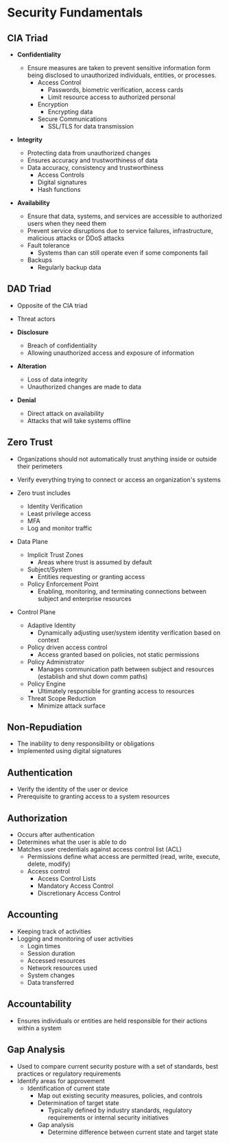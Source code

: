 # Security Fundamentals

## CIA Triad

- **Confidentiality**

  - Ensure measures are taken to prevent sensitive information form being disclosed to unauthorized individuals, entities, or processes.
    - Access Control
      - Passwords, biometric verification, access cards
      - Limit resource access to authorized personal
    - Encryption
      - Encrypting data
    - Secure Communications
      - SSL/TLS for data transmission
  
- **Integrity**
  - Protecting data from unauthorized changes
  - Ensures accuracy and trustworthiness of data
  - Data accuracy, consistency and trustworthiness
    - Access Controls
    - Digital signatures
    - Hash functions
  
- **Availability**
  
  - Ensure that data, systems, and services are accessible to authorized users when they need them
  - Prevent service disruptions due to service failures, infrastructure, malicious attacks or DDoS attacks
  - Fault tolerance
    - Systems than can still operate even if some components fail
  - Backups
    - Regularly backup data
  
## DAD Triad

- Opposite of the CIA triad
- Threat actors

- **Disclosure**
  - Breach of confidentiality
  - Allowing unauthorized access and exposure of information
  
- **Alteration**
  - Loss of data integrity
  - Unauthorized changes are made to data
  
- **Denial**
  - Direct attack on availability
  - Attacks that will take systems offline

## Zero Trust

- Organizations should not automatically trust anything inside or outside their perimeters
- Verify everything trying to connect or access an organization's systems
- Zero trust includes
  - Identity Verification
  - Least privilege access
  - MFA
  - Log and monitor traffic

- Data Plane
  - Implicit Trust Zones
    - Areas where trust is assumed by default
  - Subject/System
    - Entities requesting or granting access
  - Policy Enforcement Point
    - Enabling, monitoring, and terminating connections between subject and enterprise resources
  
- Control Plane
  - Adaptive Identity
    - Dynamically adjusting user/system identity verification based on context
  - Policy driven access control
    - Access granted based on policies, not static permissions
  - Policy Administrator
    - Manages communication path between subject and resources (establish and shut down comm paths)
  - Policy Engine
    - Ultimately responsible for granting access to resources
  - Threat Scope Reduction
    - Minimize attack surface

## Non-Repudiation

- The inability to deny responsibility or obligations
- Implemented using digital signatures

## Authentication

- Verify the identity of the user or device
- Prerequisite to granting access to a system resources

## Authorization

- Occurs after authentication
- Determines what the user is able to do 
- Matches user credentials against access control list (ACL)
  - Permissions define what access are permitted (read, write, execute, delete, modify)
  - Access control
    - Access Control Lists
    - Mandatory Access Control
    - Discretionary Access Control

## Accounting

- Keeping track of activities
- Logging and monitoring of user activities
  - Login times
  - Session duration
  - Accessed resources
  - Network resources used
  - System changes
  - Data transferred

## Accountability

- Ensures individuals or entities are held responsible for their actions within a system

## Gap Analysis

- Used to compare current security posture with a set of standards, best practices or regulatory requirements
- Identify areas for approvement
  - Identification of current state
    - Map out existing security measures, policies, and controls
    - Determination of target state
      - Typically defined by industry standards, regulatory requirements or internal security initiatives
    - Gap analysis
      - Determine difference between current state and target state

